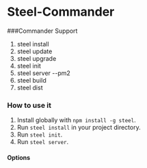 # Steel-Commander
> 
###Commander Support

1. steel install
2. steel update
3. steel upgrade
4. steel init
5. steel server --pm2
6. steel build
7. steel dist


### How to use it

1. Install globally with `npm install -g steel`.
2. Run `steel install` in your project directory.
3. Run `steel init`.
4. Run `steel server`.

#### Options



